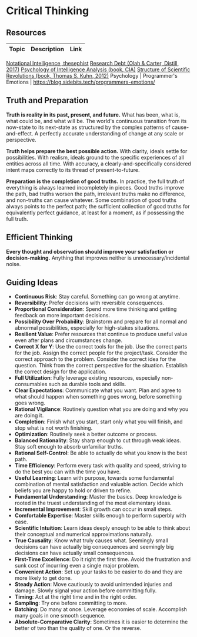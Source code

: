# Critical Thinking

## Resources

Topic | Description | Link
---|---|---
[Notational Intelligence, thesephist](https://thesephist.com/posts/notation/)
[Research Debt (Olah & Carter, Distill, 2017)](https://distill.pub/2017/research-debt/)
[Psychology of Intelligence Analysis (book, CIA)](https://web.archive.org/web/20181203041905/https://www.cia.gov/library/center-for-the-study-of-intelligence/csi-publications/books-and-monographs/psychology-of-intelligence-analysis)
[Structure of Scientific Revolutions (book, Thomas S. Kuhn, 2012)](https://press.uchicago.edu/ucp/books/book/chicago/S/bo13179781.html)
Psychology | Programmer's Emotions | https://blog.sidebits.tech/programmers-emotions/

## Truth and Preparation

**Truth is reality in its past, present, and future.** What has been, what is, what could be, and what will be. The world's continuous transition from its now-state to its next-state as structured by the complex patterns of cause-and-effect. A perfectly accurate understanding of change at any scale or perspective.

**Truth helps prepare the best possible action.** With clarity, ideals settle for possibilities. With realism, ideals ground to the specific experiences of all entities across all time. With accuracy, a clearly-and-specifically considered intent maps correctly to its thread of present-to-future.

**Preparation is the completion of good truths.** In practice, the full truth of everything is always learned incompletely in pieces. Good truths improve the path, bad truths worsen the path, irrelevant truths make no difference, and non-truths can cause whatever. Some combination of good truths always points to the perfect path; the sufficient collection of good truths for equivalently perfect guidance, at least for a moment, as if possessing the full truth.

## Efficient Thinking

**Every thought and observation should improve your satisfaction or decision-making.** Anything that improves neither is unnecessary/incidental noise.

## Guiding Ideas

* **Continuous Risk**: Stay careful. Something can go wrong at anytime. 
* **Reversibility**: Prefer decisions with reversible consequences.
* **Proportional Consideration**: Spend more time thinking and getting feedback on more important decisions.
* **Possibility Over Probability**: Brainstorm and prepare for all normal and abnormal possibilities, especially for high-stakes situations. 
* **Resilient Value**: Prefer resources that continue to produce useful value even after plans and circumstances change.
* **Correct X for Y**: Use the correct tools for the job. Use the correct parts for the job. Assign the correct people for the project/task. Consider the correct approach to the problem. Consider the correct idea for the question. Think from the correct perspective for the situation. Establish the correct design for the application.
* **Full Utilization**: Fully leverage existing resources, especially non-consumables such as durable tools and skills. 
* **Clear Expectations**: Communicate what you want. Plan and agree to what should happen when something goes wrong, before something goes wrong.
* **Rational Vigilance**: Routinely question what you are doing and why you are doing it.
* **Completion**: Finish what you start, start only what you will finish, and stop what is not worth finishing.
* **Optimization**: Routinely seek a better outcome or process.
* **Balanced Rationality**: Stay sharp enough to cut through weak ideas. Stay soft enough to absorb unfamiliar truths.
* **Rational Self-Control**: Be able to actually do what you know is the best path.
* **Time Efficiency**: Perform every task with quality and speed, striving to do the best you can with the time you have.
* **Useful Learning**: Learn with purpose, towards some fundamental combination of mental satisfaction and valuable action. Decide which beliefs you are happy to hold or driven to refine.
* **Fundamental Understanding**: Master the basics. Deep knowledge is rooted in the truest understanding of the most elementary ideas.
* **Incremental Improvement**: Skill growth can occur in small steps.
* **Comfortable Expertise**: Master skills enough to perform superbly with ease.
* **Scientific Intuition**: Learn ideas deeply enough to be able to think about their conceptual and numerical approximations naturally.
* **True Causality**: Know what truly causes what. Seemingly small decisions can have actually big consequences and seemingly big decisions can have actually small consequences.
* **First-Time Excellence**: Do it right the first time. Avoid the frustration and sunk cost of incurring even a single major problem.
* **Convenient Action**: Set up your tasks to be easier to do and they are more likely to get done.
* **Steady Action**: Move cautiously to avoid unintended injuries and damage. Slowly signal your action before committing fully.
* **Timing**: Act at the right time and in the right order.
* **Sampling**: Try one before committing to more.
* **Batching**: Do many at once. Leverage economies of scale. Accomplish many goals in one smooth sequence.
* **Absolute-Comparative Clarity**: Sometimes it is easier to determine the better of two than the quality of one. Or the reverse.





































